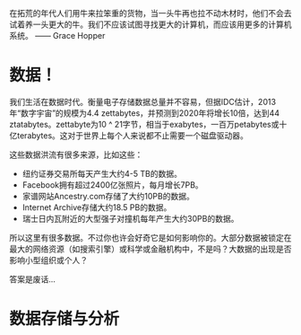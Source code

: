 在拓荒的年代人们用牛来拉笨重的货物，当一头牛再也拉不动木材时，他们不会去试着养一头更大的牛。我们不应该试图寻找更大的计算机，而应该用更多的计算机系统。               —— Grace Hopper


# 数据！

我们生活在数据时代。衡量电子存储数据总量并不容易，但据IDC估计，2013年“数字宇宙”的规模为4.4 zettabytes，并预测到2020年将增长10倍，达到44 ztatabytes。zettabyte为10 ^ 21字节，相当于exabytes，一百万petabytes或十亿terabytes。这对于世界上每个人来说都不止需要一个磁盘驱动器。

这些数据洪流有很多来源，比如这些：
- 纽约证券交易所每天产生大约4-5 TB的数据。
- Facebook拥有超过2400亿张照片，每月增长7PB。
- 家谱网站Ancestry.com存储了大约10PB的数据。
- Internet Archive存储大约18.5 PB的数据。
- 瑞士日内瓦附近的大型强子对撞机每年产生大约30PB的数据。

所以这里有很多数据。不过你也许会好奇它是如何影响你的。大部分数据被锁定在最大的网络资源（如搜索引擎）或科学或金融机构中，不是吗？大数据的出现是否影响小型组织或个人？

答案是废话...


# 数据存储与分析


